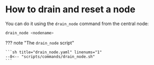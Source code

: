 # How to drain and reset a node

You can do it using the `drain_node` command from the central node:

```bash
drain_node <nodename>
```

??? note "The `drain_node` script"
    
    ```sh title="drain_node.yaml" linenums="1"
    --8<-- "scripts/commands/drain_node.sh"
    ```
